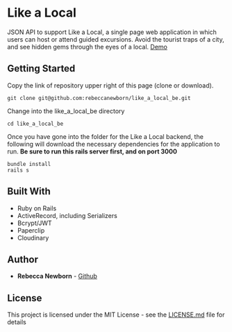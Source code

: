 # Like a Local

JSON API to support Like a Local, a single page web application in which users can host or attend guided excursions. Avoid the tourist traps of a city, and see hidden gems through the eyes of a local.
[Demo](https://drive.google.com/open?id=1AI9Nte2DoOLTmkx8f8WveqwujCEAgRGr)

## Getting Started

Copy the link of repository upper right of this page (clone or download).

```
git clone git@github.com:rebeccanewborn/like_a_local_be.git
```

Change into the like_a_local_be directory

```
cd like_a_local_be
```

Once you have gone into the folder for the Like a Local backend, the following will download the necessary dependencies for the application to run.
**Be sure to run this rails server first, and on port 3000**

```
bundle install
rails s
```

## Built With

* Ruby on Rails
* ActiveRecord, including Serializers
* Bcrypt/JWT
* Paperclip
* Cloudinary

## Author

* **Rebecca Newborn** - [Github](https://github.com/rebeccanewborn)

## License

This project is licensed under the MIT License - see the [LICENSE.md](LICENSE.md) file for details
